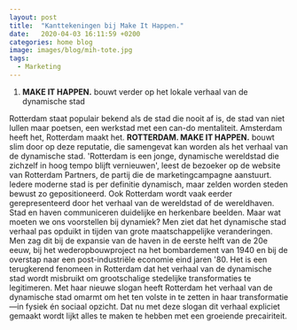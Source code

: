 ```yaml
---
layout: post
title:  "Kanttekeningen bij Make It Happen."
date:   2020-04-03 16:11:59 +0200
categories: home blog
image: images/blog/mih-tote.jpg
tags: 
  - Marketing
---
```

1. **MAKE IT HAPPEN.** bouwt verder op het lokale verhaal van de dynamische stad

Rotterdam staat populair bekend als de stad die nooit af is, de stad van niet lullen maar poetsen, een werkstad met een can-do mentaliteit. Amsterdam heeft het, Rotterdam maakt het. **ROTTERDAM. MAKE IT HAPPEN.** bouwt slim door op deze reputatie, die samengevat kan worden als het verhaal van de dynamische stad. 'Rotterdam is een jonge, dynamische wereldstad die zichzelf in hoog tempo blijft vernieuwen', leest de bezoeker op de website van Rotterdam Partners, de partij die de marketingcampagne aanstuurt. Iedere moderne stad is per definitie dynamisch, maar zelden worden steden bewust zo gepositioneerd. Ook Rotterdam wordt vaak eerder gerepresenteerd door het verhaal van de wereldstad of de wereldhaven. Stad en haven communiceren duidelijke en herkenbare beelden. Maar wat moeten we ons voorstellen bij dynamiek? Men ziet dat het dynamische stad verhaal pas opduikt in tijden van grote maatschappelijke veranderingen. Men zag dit bij de expansie van de haven in de eerste helft van de 20e eeuw, bij het wederopbouwproject na het bombardement van 1940 en bij de overstap naar een post-industriële economie eind jaren '80. Het is een terugkerend fenomeen in Rotterdam dat het verhaal van de dynamische stad wordt misbruikt om grootschalige stedelijke transformaties te legitimeren. Met haar nieuwe slogan heeft Rotterdam het verhaal van de dynamische stad omarmt om het ten volste in te zetten in haar transformatie—in fysiek én sociaal opzicht. Dat nu met deze slogan dit verhaal expliciet gemaakt wordt lijkt alles te maken te hebben met een groeiende precairiteit.

[jekyll-docs]: https://jekyllrb.com/docs/home
[jekyll-gh]:   https://github.com/jekyll/jekyll
[jekyll-talk]: https://talk.jekyllrb.com/
